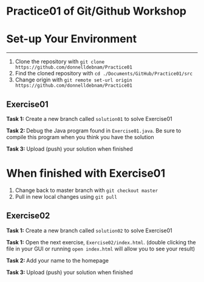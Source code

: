 # Practice01 of Git/Github Workshop

# Set-up Your Environment
---------------------------
1. Clone the repository with `git clone https://github.com/donnelldebnam/Practice01`
2. Find the cloned repository with `cd ./Documents/GitHub/Practice01/src`
3. Change origin with `git remote set-url origin https://github.com/donnelldebnam/Practice01`


## Exercise01 
<b>Task 1:</b> Create a new branch called ```solution01``` to solve Exercise01

<b>Task 2: </b> Debug the Java program found in ```Exercise01.java```. Be sure to compile this program when you think you have the solution

<b>Task 3: </b> Upload (push) your solution when finished

# When finished with Exercise01
1. Change back to master branch with ```git checkout master```
2. Pull in new local changes using ```git pull```

## Exercise02
<b>Task 1:</b> Create a new branch called ```solution02``` to solve Exercise01

<b>Task 1:</b> Open the next exercise, ```Exercise02/index.html```. (double clicking the file in your GUI or running ```open index.html``` will allow you to see your result)

<b>Task 2: </b> Add your name to the homepage

<b>Task 3: </b> Upload (push) your solution when finished
